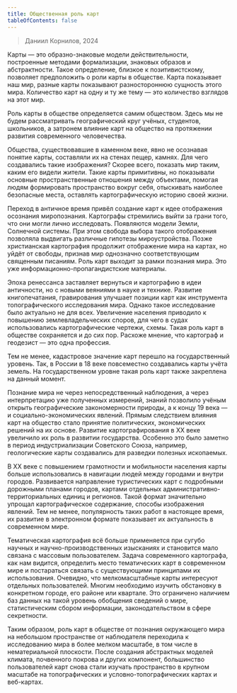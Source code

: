 ```yaml
---
title: Общественная роль карт
tableOfContents: false
---
```


> Даниил Корнилов, 2024

Карты — это образно-знаковые модели действительности, построенные методами формализации, знаковых образов и абстрактности. Такое определение, близкое к позитивистскому, позволяет предположить о роли карты в обществе. Карта показывает наш мир, разные карты показывают разностороннюю сущность этого мира. Количество карт на одну и ту же тему — это количество взглядов на этот мир.

Роль карты в обществе определяется самим обществом. Здесь мы не будем рассматривать географический круг учёных, студентов, школьников, а затронем влияние карт на общество на протяжении развития современного человечества.

Общества, существовавшие в каменном веке, явно не осознавая понятие карты, составляли их на стенах пещер, камнях. Для чего создавались такие изображения? Скорее всего, показать мир таким, каким его видели жители. Такие карты примитивны, но показывали основные пространственные отношения между объектами, помогая людям формировать пространство вокруг себя, отыскивать наиболее безопасные места, оставлять картографическую историю своей жизни.

Переход в античное время привёл создание карт к идее отображения осознания миропознания. Картографы стремились выйти за грани того, что они могли лично исследовать. Появляются модели Земли, Солнечной системы. При этом свобода выбора такого отображения позволяла выдвигать различные гипотезы мироустройства. Позже христианская картография продолжит отображение мира на картах, но уйдёт от свободы, признав мир однозначно соответствующим священным писаниям. Роль карт выходит за рамки познания мира. Это уже информационно-пропагандистские материалы.

Эпоха ренессанса заставляет вернуться и картографию в идеи античности, но с новыми веяниями в науке и технике. Развитие книгопечатания, гравирования улучшает позиции карт как инструмента топографического исследования мира. Однако такое исследование было актуально не для всех. Увеличение населения приводило к повышению землевладельческих споров, для чего в судах использовались картографические чертежи, схемы. Такая роль карт в обществе сохраняется и до сих пор. Расхоже мнение, что картограф и геодезист — это одна профессия.

Тем не менее, кадастровое значение карт перешло на государственный уровень. Так, в России в 18 веке повсеместно создавались карты учёта земель. На государственном уровне такая роль карт также закреплена на данный момент. 

Познание мира не через непосредственный наблюдения, а через интерпретацию уже полученных измерений, знаний позволило учёным открыть географические закономерности природы, а к концу 19 века — и социально-экономических явлений. Прямым следствием влияния карт на общество стало принятие политических, экономических решений на их основе. Развитие картографирования в XX веке увеличило их роль в развитии государства. Особенно это было заметно в период индустриализации Советского Союза, например, геологические карты создавались для разведки полезных ископаемых.

В XX веке с повышением грамотности и мобильности населения карты больше использовались в навигации людей между городами и внутри городов. Развивается направление туристических карт с подробными дорожными планами городов, картами отдельных административно-территориальных единиц и регионов. Такой формат значительно упрощал картографическое содержание, способы изображения явлений. Тем не менее, популярность таких работ в настоящее время, их развитие в электронном формате показывает их актуальность в современном мире.

Тематическая картография всё больше применяется при сугубо научных и научно-производственных изысканиях и становится мало связана с массовым пользователем. Задача современного картографа, как нам видится, определить место тематических карт в современном мире и постараться связать с существующими принципами их использования. Очевидно, что мелкомасштабные карты интересуют отдельных пользователей. Многим необходимо изучить обстановку в конкретном городе, его районе или квартале. Это ограничено наличием баз данных на такой уровень обобщения сведений о мире, статистическим сбором информации, законодательством в сфере секретности.

Таким образом, роль карт в обществе от познания окружающего мира на небольшом пространстве от наблюдателя переходила к исследованию мира в более мелком масштабе, в том числе в нематериальной плоскости. После создания абстрактных моделей климата, почвенного покрова и других компонент, большинство пользователей карт снова стали изучать пространство в крупном масштабе на топографических и условно-топографических картах и веб-картах.
